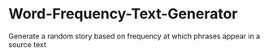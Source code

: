 # Word-Frequency-Text-Generator
Generate a random story based on frequency at which phrases appear in a source text

